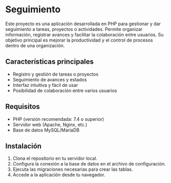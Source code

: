 # Seguimiento

Este proyecto es una aplicación desarrollada en PHP para gestionar y dar seguimiento a tareas, proyectos o actividades. Permite organizar información, registrar avances y facilitar la colaboración entre usuarios. Su objetivo principal es mejorar la productividad y el control de procesos dentro de una organización.

## Características principales

- Registro y gestión de tareas o proyectos
- Seguimiento de avances y estados
- Interfaz intuitiva y fácil de usar
- Posibilidad de colaboración entre varios usuarios

## Requisitos

- PHP (versión recomendada: 7.4 o superior)
- Servidor web (Apache, Nginx, etc.)
- Base de datos MySQL/MariaDB

## Instalación

1. Clona el repositorio en tu servidor local.
2. Configura la conexión a la base de datos en el archivo de configuración.
3. Ejecuta las migraciones necesarias para crear las tablas.
4. Accede a la aplicación desde tu navegador.
